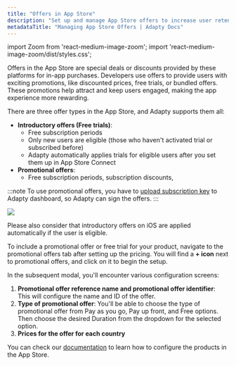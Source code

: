 ```yaml
---
title: "Offers in App Store"
description: "Set up and manage App Store offers to increase user retention."
metadataTitle: "Managing App Store Offers | Adapty Docs"
---
```


import Zoom from 'react-medium-image-zoom';
import 'react-medium-image-zoom/dist/styles.css';

Offers in the App Store are special deals or discounts provided by these platforms for in-app purchases. Developers use offers to provide users with exciting promotions, like discounted prices, free trials, or bundled offers. These promotions help attract and keep users engaged, making the app experience more rewarding. 

There are three offer types in the App Store, and Adapty supports them all:

- **Introductory offers (Free trials)**:
  - Free subscription periods
  - Only new users are eligible (those who haven't activated trial or subscribed before)
  - Adapty automatically applies trials for eligible users after you set them up in App Store Connect
- **Promotional offers**:
  - Free subscription periods, subscription discounts, 

:::note
To use promotional offers, you have to [upload subscription key](app-store-connection-configuration#step-3-upload-in-app-purchase-key-file) to Adapty dashboard, so Adapty can sign the offers.
:::

<Zoom>
  <img src={require('./img/646799a-CleanShot_2023-07-25_at_15.14.112x.webp').default}
  style={{
    border: '1px solid #727272', /* border width and color */
    width: '700px', /* image width */
    display: 'block', /* for alignment */
    margin: '0 auto' /* center alignment */
  }}
/>
</Zoom>





Please also consider that introductory offers on iOS are applied automatically if the user is eligible.

To include a promotional offer or free trial for your product, navigate to the promotional offers tab after setting up the pricing. You will find a **+ icon** next to promotional offers, and click on it to begin the setup.

In the subsequent modal, you'll encounter various configuration screens:

1. **Promotional offer reference name and promotional offer identifier**: This will configure the name and ID of the offer.
2. **Type of promotional offer**: You'll be able to choose the type of promotional offer from Pay as you go, Pay up front, and Free options. Then choose the desired Duration from the dropdown for the selected option.
3. **Prices for the offer for each country**

You can check our [documentation](app-store-products) to learn how to configure the products in the App Store.